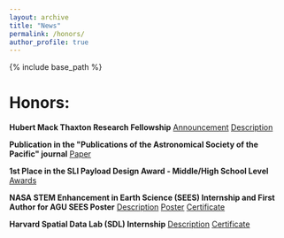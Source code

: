 ```yaml
---
layout: archive
title: "News"
permalink: /honors/
author_profile: true
---
```


{% include base_path %}

Honors:
======

**Hubert Mack Thaxton Research Fellowship**
[Announcement](https://www.instagram.com/p/DKvlhgYNa64/?img_index=1)
[Description](https://www.physics.wisc.edu/undergraduate/student-resources/hubert-mack-thaxton-fellowship/)

**Publication in the "Publications of the Astronomical Society of the Pacific" journal**
[Paper](https://iopscience.iop.org/article/10.1088/1538-3873/adbfbb)

**1st Place in the SLI Payload Design Award - Middle/High School Level**
[Awards](https://www.nasa.gov/learning-resources/nasa-student-launch/current-teams/)

**NASA STEM Enhancement in Earth Science (SEES) Internship and First Author for AGU SEES Poster**
[Description](https://www.csr.utexas.edu/education-outreach/high-school-internships/sees/)
[Poster](https://www.canva.com/design/DAGtMig8ers/X9WZKJW3nc3pEgOXnzHfLA/edit?utm_content=DAGtMig8ers&utm_campaign=designshare&utm_medium=link2&utm_source=sharebutton)
[Certificate](https://drive.google.com/file/d/1ZzUy9-MkKwpGhVRtB4ZsIHZpzjjcBssZ/view?usp=drive_link)

**Harvard Spatial Data Lab (SDL) Internship**
[Description](https://sdl.gis.harvard.edu/internship-program)
[Certificate](https://drive.google.com/file/d/1VXIN0rNZ3vcNQGJCKpXcf2A3_hv854lv/view?usp=drive_link)
